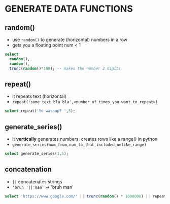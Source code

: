 # GENERATE DATA FUNCTIONS

## random()

- use `random()` to generate (horizontal) numbers in a row
- gets you a floating point num < 1

```sql
select
  random(),
  random(),
  trunc(random()*100); -- makes the number 2 digits
```

## repeat()

- it repeats text (horizontal)
- `repeat('some text bla bla',<number_of_times_you_want_to_repeat>)`

```sql
select repeat('Yo wassup? ',5);
```

## generate_series()

- it **vertically** generates numbers, creates rows like a range() in python
- `generate_series(num_from,num_to_that_included_unlike_range)`

```sql
select generate_series(1,5);
```

## concatenation

- `||` concatenates strings
- `'bruh '||'man'` -> 'bruh man'

```sql
select 'https://www.google.com/' || trunc(random() * 1000000) || repeat('Monna', 6) || generate_series(6, 9);
```
